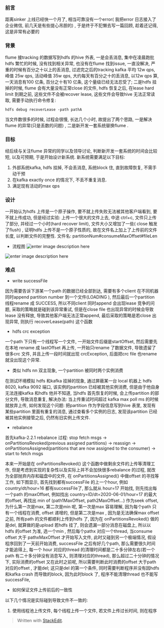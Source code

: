 ### 前言
距离sinker 上线已经快一个月了, 相当可靠没有一个error( 我把error 日志接入了企业微信, 前几天是有些提心吊胆的) , 于是终于不犯懒去写一篇回顾, 趁着还记得, 这是非常有必要的
### 背景
flume 接tracking 的数据写到hdfs 的hive 外表, 一是会丢消息, 集中在凌晨跑批 hdfs 繁忙的时候, 没有找到相关异常, 也没有在flume 找到issue, 一直没解决, 严重的时候有百分之十以上的丢消息, 过滤完之后的tracking kafka 平均 12w qps, 峰值 25w qps, 活动峰值 35w qps, 大约每天有百分之十的丢消息, 以12w qps 算, 一天消息有100 亿条, 百分之十有10 亿条, 这个量级已经无法忍受了; 二是hdfs 挂掉的时候, flume 会有大量没有正常close 的文件, hdfs 恢复之后, 在lease hard limit 到期之前, 这些文件不会被recover lease, 这些文件会导致hive 无法正常读取, 需要手动执行命令修复: 
```
hdfs debug recoverLease -path pathA
```
当文件数很多的时候, 过程会很慢, 长达几个小时, 
 故提出了两个思路, 一是解决flume 的异常(只是丢数的问题) , 二是新开发一套系统替换flume . 

### 目标
经后续与关注flume 异常的同学以及领导讨论, 判断新开发一套系统的时间会比较短, 以及可预期, 于是开始设计新系统. 新系统需要满足以下目标: 
1. 外部系统kafka, hdfs 挂掉, 不会丢消息, 系统block 住, 直到故障恢复, 不需手动干预
2. 在kafka exactly once 的情况下, 不丢不重复消息. 
3. 满足现有活动的max qps

### 设计
一开始认为hdfs 上传是一个原子操作, 要不就上传失败无法被其他客户端看到, 要不就上传成功, 但是经过实验: 上传一个很大的文件上去, 中途 ctrl+c, 文件只上传了部分, 并经过一个小时(hard recover limit), 文件大小又增加了一些( close 触发了flush) , 证明hdfs 上传不是一个原子性质的, 故在文件名上加上了上传前的文件长度, 以判断文件的完整性. 文件名: partitionNum#consumeMaxOffset#fileLen

* 流程图
![enter image description here](https://drive.google.com/file/d/1fiDEGMxJmxxdXbhpOPy5dbZLEykKs25H/view?usp=sharing)


![enter image description here](https://drive.google.com/uc?id=1Kq1N5-yNbLI1dCdcRCRDCoLJQfpt8S6X)

### 难点
* write successFile 

因为需要告诉下游某一个path 的数据已经全部到达, 需要有多个client 在不同机器同时append partition number 到一个文件(LOADING ), 然后最后一个partition 线程rename 成 SUCCESS, 所以不同client 同时append 会出现lease 竞争的问题, 采取的策略就是碰到该异常重试, 但是在close file 也出现异常的时候会导致lease 没有释放, 导致其他客户端无法正常append, 最后采取的策略是若close 出现异常, 则执行 recoverLease(path) 这个函数

* hdfs crc exception

一个path 下只有一个线程写一个文件, 一开始文件后缀是startOffset, 然后需要先在本地 rename 成 lastOffset 再上传, 一开始只rename 了数据文件, 导致遗留了很多crc 文件, 并且上传一段时间就出现 crcException, 后面把crc file 也rename 就没出现这个异常. 

* 类似 hdfs nn 双主现象, 一个partition 被同时两个实例消费

在测试环境模拟 hdfs 和kafka 挂掉的现象, 通过屏蔽某一台 local 机器上 hdfs 8020, kafka 9092 端口, 该实例的partition 已经被其他实例消费, 但是由于他自身无法连接kafka 和hdfs 他并不知道, 当hdfs 首先恢复的时候, 会上传partition 的部分文件, 导致消息重复, 解决办法: 当上传重试时间超过 kafka max poll ms 的时候就放弃上传, 如何发现这个问题: 把partition 作为字段信息写到hive 表里, 发现有某些partition 里面有重复的消息, 通过查看多个实例的日志, 发现该partition 已经被其他实例接管之后, 仍然有旧实例上传文件. 

* rebalance 

首先kafka-2.2.1 rebalance  过程: stop fetch msgs -> onPartitionsRevoked(previous assigned partitions) -> reassign -> onPartitionsAssigned(partitions that are now assigned to the consumer) -> start to fetch msgs      

本来一开始是在 onPartitionsRevoked() 这个函数中做剩余文件的上传等清理工作, 但是考虑到实现的复杂性以及实际上并不会加快很多rebalance 的过程, 就改为全部抛弃内存和磁盘中的文件, 在 onPartitionsAssigned() 中做offset 的寻找等工作, 如下图显示, 首先找到都有successFile 的上一个hour, 例如 country/dt/hour=16 都有successFile了, 那么就从 hour=17 开始找, 则先找出每一个path 的maxOffset, 例如找出 country=ID/dt=2020-06-01/hour=17  的最大的offset, 再找出 min of (path1MaxOffset, path2MaxOffset...) 作为seek offset, 为什么第一次是max, 第二次是min 呢, 第一次是max 容易理解, 因为每个path 只有一个线程在消费, offset 递增的, 但是第二次是max , 因为是无法确保max offset 之前, 所有path 的文件都顺利上传到hdfs 了, 因为在  onPartitionsRevoked() 做的是del, 就算做的是upload 若hdfs 挂了, 则会遗漏一部分消息在磁盘上, 所以以hdfs 的offset 为准, 选一个min , 然后每个pathx 对应一个thread, 当consume offset 大于 pathxMaxOffset 才开始写入文件, 此时又碰到另一个极端情况, 假设程序回到了一天前开始消费, successFile 之后有好几个path, 那么需要很久时间才能追得上, 每一个 hour 对应的thread 的清理时间都是二十多分钟左右(若一个path 有二十多分钟没有消息写入, 则清理对应的thread), 那么超过二十分钟的情况下, 实际消费的offset 又在此时之前呢, 所以需要判断此时消费的offset 大于path 对应的offset , 才能del; 这只是del 的第一个条件, 同时需要判断程序并没有因hdfs 和kafka crash 而导致的block, 因为此时block 了, 程序不能清理thread 也不能写successFile,    

* 如何保证文件上传前后的一致性

以下几个情况是实际碰到导致文件不一致的:
1. 使用线程池上传文件, 每个线程上传一个文件, 若文件上传过长时间, 则在程序                                                                                                                                                                                                        
> Written with [StackEdit](https://stackedit.io/).

<!--stackedit_data:
eyJoaXN0b3J5IjpbLTU0NTE5NDc5MSwtNTc5MDY0MTM4LDE3Mz
gyOTA4MDksLTIxODc3NzMyNywtOTM0ODY0NTgyLDE4OTU3Njgz
OTgsMjA2NTkzMzg1LC0xMjYyMDUxMjgwLDQyMzk5Mzc5MCwxMz
ExMzU0MTUxLDEyMzI2NzMwNDMsLTEwNTg3Njg2NDUsLTEzMTAz
ODk4NywtMTg5MjQ2MzU2OCwtMTk5NjQ2NDI0OSwxODc5OTMxNz
EzLC04MDQ0NjQyODUsLTE4Njk5NTQ5MTcsMTkyODE2MjQ0MV19

-->